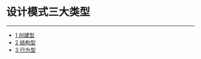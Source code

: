 # 设计模式三大类型

---

- [1 创建型](./1-创建型/README.md)
- [2 结构型](./2-结构型/README.md)
- [3 行为型](./3-行为型/README.md)
